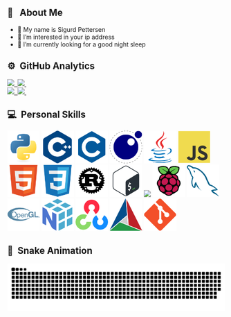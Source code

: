 ## 👤 &nbsp; About Me
- 👋 My name is Sigurd Pettersen
- 👀 I’m interested in your ip address
- 🔭 I’m currently looking for a good night sleep

## ⚙️ &nbsp;GitHub Analytics
<a href="https://github.com/Serphyus#gh-dark-mode-only">
  <div>
    <img height="160em" src="https://github-readme-stats.vercel.app/api?username=Serphyus&show_icons=true&border_color=414868&theme=tokyonight"/>&nbsp;
    <img height="160em" src="https://github-readme-stats.vercel.app/api/top-langs/?username=Serphyus&layout=compact&border_color=414868&theme=tokyonight"/>&nbsp;
  </div>
</a>
<a href="https://github.com/Serphyus#gh-light-mode-only">
  <div>
    <img height="160em" src="https://github-readme-stats.vercel.app/api?username=Serphyus&show_icons=true"/>&nbsp;
    <img height="160em" src="https://github-readme-stats.vercel.app/api/top-langs/?username=Serphyus&layout=compact"/>&nbsp;
  </div>
</a>

## 💻 &nbsp;Personal Skills
<img src="https://raw.githubusercontent.com/devicons/devicon/2ae2a900d2f041da66e950e4d48052658d850630/icons/python/python-original.svg" style="height:75px"> </img>
<img src="https://raw.githubusercontent.com/devicons/devicon/2ae2a900d2f041da66e950e4d48052658d850630/icons/cplusplus/cplusplus-plain.svg" style="height:75px"> </img>
<img src="https://raw.githubusercontent.com/devicons/devicon/2ae2a900d2f041da66e950e4d48052658d850630/icons/c/c-plain.svg" style="height:75px"> </img>
<img src="https://raw.githubusercontent.com/devicons/devicon/master/icons/lua/lua-original.svg" style="height:75px"> </img>
<img src="https://raw.githubusercontent.com/devicons/devicon/2ae2a900d2f041da66e950e4d48052658d850630/icons/java/java-original.svg" style="height:75px"> </img>
<img src="https://raw.githubusercontent.com/devicons/devicon/master/icons/javascript/javascript-original.svg" style="height:75px"> </img>
<img src="https://raw.githubusercontent.com/devicons/devicon/master/icons/html5/html5-original.svg" style="height:75px"> </img>
<img src="https://raw.githubusercontent.com/devicons/devicon/master/icons/css3/css3-original.svg" style="height:75px"> </img>
<img src="https://raw.githubusercontent.com/devicons/devicon/master/icons/rust/rust-plain.svg" style="height:75px"> </img>
<img src="https://raw.githubusercontent.com/devicons/devicon/2ae2a900d2f041da66e950e4d48052658d850630/icons/bash/bash-original.svg" style="height:75px"/> </img>
<img src="https://upload.wikimedia.org/wikipedia/commons/thumb/f/f1/Icons8_flat_linux.svg/768px-Icons8_flat_linux.svg.png" style="height:75px"> </img>
<img src="https://raw.githubusercontent.com/devicons/devicon/master/icons/raspberrypi/raspberrypi-original.svg" style="height:75px"> </img>
<img src="https://raw.githubusercontent.com/devicons/devicon/master/icons/mysql/mysql-original.svg" style="height:75px"> </img>
<img src="https://raw.githubusercontent.com/devicons/devicon/2ae2a900d2f041da66e950e4d48052658d850630/icons/opengl/opengl-plain.svg" style="height:75px"> </img>
<img src="https://raw.githubusercontent.com/devicons/devicon/2ae2a900d2f041da66e950e4d48052658d850630/icons/numpy/numpy-original.svg" style="height:75px"> </img>
<img src="https://raw.githubusercontent.com/devicons/devicon/1119b9f84c0290e0f0b38982099a2bd027a48bf1/icons/opencv/opencv-original.svg" style="height:75px"> </img>
<img src="https://raw.githubusercontent.com/devicons/devicon/master/icons/cmake/cmake-original.svg" style="height:75px"> </img>
<img src="https://raw.githubusercontent.com/devicons/devicon/2ae2a900d2f041da66e950e4d48052658d850630/icons/git/git-original.svg" style="height:75px"> </img>

## 🐍 &nbsp;Snake Animation
![snake animation](https://raw.githubusercontent.com/platane/platane/output/github-contribution-grid-snake.svg)
